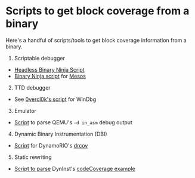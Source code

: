 # Scripts to get block coverage from a binary

Here's a handful of scripts/tools to get block coverage information from a binary.

1. Scriptable debugger
  - [Headless Binary Ninja Script](./bn_debugger_coverage.py)
  - [Binary Ninja script](./binja_mesos.py) for [Mesos](https://github.com/gamozolabs/mesos)
2. TTD debugger
  - See [0vercl0k's script](https://github.com/0vercl0k/windbg-scripts/tree/master/codecov) for WinDbg
3. Emulator
  - [Script](./qemu_trace_to_blocks.py) to parse QEMU's `-d in_asm` debug output
4. Dynamic Binary Instrumentation (DBI)
  - [Script](https://github.com/ForAllSecure/bncov/blob/master/dr_block_coverage.py) for DynamoRIO's [drcov](https://dynamorio.org/page_drcov.html)
5. Static rewriting
  - [Script to parse](./dyninst_to_modcov.py) DynInst's [codeCoverage example](https://github.com/dyninst/examples/tree/master/codeCoverage)
